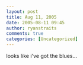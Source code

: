 ```yaml
---
layout: post
title: Aug 11, 2005
date: 2005-08-11 09:45
author: ryanstraits
comments: true
categories: [Uncategorized]
---
```

looks like i've got the blues...

